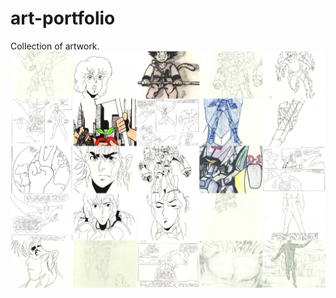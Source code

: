 # art-portfolio
Collection of artwork.
<br />
![alt text](https://github.com/deemel/art-portfolio/blob/master/collage.jpg?raw=true)
